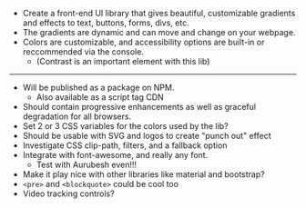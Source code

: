* Create a front-end UI library that gives beautiful, customizable gradients and effects to text, buttons, forms, divs, etc. 
* The gradients are dynamic and can move and change on your webpage.
* Colors are customizable, and accessibility options are built-in or reccommended via the console.
  * (Contrast is an important element with this lib)
___

* Will be published as a package on NPM.
  * Also available as a script tag CDN
* Should contain progressive enhancements as well as graceful degradation for all browsers.
* Set 2 or 3 CSS variables for the colors used by the lib?
* Should be usable with SVG and logos to create "punch out" effect
* Investigate CSS clip-path, filters, and a fallback option
* Integrate with font-awesome, and really any font.
  * Test with Aurubesh even!!!
* Make it play nice with other libraries like material and bootstrap?
* `<pre>` and `<blockquote>` could be cool too
* Video tracking controls?

